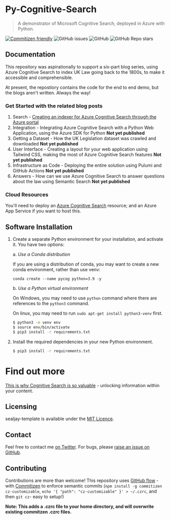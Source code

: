 # Py-Cognitive-Search
> A demonstrator of Microsoft Cognitive Search, deployed in Azure with Python.

[![Commitizen friendly](https://img.shields.io/badge/commitizen-friendly-brightgreen.svg)](http://commitizen.github.io/cz-cli/)
![GitHub issues](https://img.shields.io/github/issues/Sealjay/py-cognitive-search)
![GitHub](https://img.shields.io/github/license/Sealjay/py-cognitive-search)
![GitHub Repo stars](https://img.shields.io/github/stars/Sealjay/py-cognitive-search?style=social)

## Documentation
This repository was aspirationally to support a six-part blog series, using Azure Cognitive Search to index UK Law going back to the 1800s, to make it accessible and comprehensible.

At present, the repostiory contains the code for the end to end demo, but the blogs aren't written. Always the way!

### Get Started with the related blog posts

1. Search - [Creating an indexer for Azure Cognitive Search through the Azure portal](https://sealjay.com/cognitive-search-law-part1-indexer/)
2. Integration - Integrating Azure Cognitive Search with a Python Web Application, using the Azure SDK for Python **Not yet published**
3. Getting a Dataset - How the UK Legislation dataset was crawled and downloaded **Not yet published**
4. User Interface - Creating a layout for your web application using Tailwind CSS, making the most of Azure Cognitive Search features **Not yet published**
5. Infrastructure as Code - Deploying the entire solution using Pulumi and GitHub Actions **Not yet published**
6. Answers - How can we use Azure Cognitive Search to answer questions about the law using Semantic Search **Not yet published**

### Cloud Resources
You'll need to deploy an [Azure Cognitive Search](https://docs.microsoft.com/en-us/azure/search/search-what-is-azure-search?WT.mc_id=AI-MVP-5004204) resource; and an Azure App Service if you want to host this.

## Software Installation

1. Create a separate Python environment for your installation, and activate it. You have two options:

   a. *Use a Conda distribution*

      If you are using a distribution of conda, you may want to create a new conda environment, rather than use venv:

      `conda create --name pycog python=3.9 -y`

   b. *Use a Python virtual environment*

      On Windows, you may need to use `python` command where there are references to the `python3` command.

      On linux, you may need to run `sudo apt-get install python3-venv` first.

   ```bash
   $ python3 -m venv env
   $ source env/bin/activate
   $ pip3 install -r requirements.txt
   ```


2. Install the required dependencies in your new Python environment.

   ```bash
   $ pip3 install -r requirements.txt
   ```

# Find out more
[This is why Cognitive Search is so valuable](https://sealjay.com/unlocking-content-with-summaries-and-insight/) - unlocking information within your content.

## Licensing
sealjay-template is available under the [MIT Licence](./LICENCE).

## Contact
Feel free to contact me [on Twitter](https://twitter.com/sealjay_clj). For bugs, please [raise an issue on GitHub](https://github.com/Sealjay/py-cognitive-search/issue).

## Contributing
Contributions are more than welcome! This repository uses [GitHub flow](https://guides.github.com/introduction/flow/) - with [Commitizen](https://github.com/commitizen/cz-cli#making-your-repo-commitizen-friendly) to enforce semantic commits (`npm install -g commitizen cz-customizable`, `echo '{ "path": "cz-customizable" }' > ~/.czrc`, and then `git cz`- easy to setup!)

**Note: This adds a .czrc file to your home directory, and will overwrite existing commitzen .czrc files.**